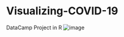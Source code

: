# Visualizing-COVID-19
DataCamp Project in R
![image](https://user-images.githubusercontent.com/63620777/226689336-4c69f07a-394a-4fcd-945b-673c0cfba3fb.png)
